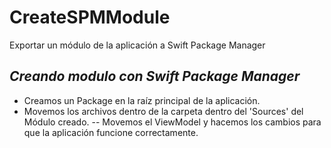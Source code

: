 # CreateSPMModule
Exportar un módulo de la aplicación a Swift Package Manager  

## _Creando modulo con Swift Package Manager_

- Creamos un Package en la raíz principal de la aplicación.
- Movemos los archivos dentro de la carpeta dentro del 'Sources' del Módulo creado.
-- Movemos el ViewModel y hacemos los cambios para que la aplicación funcione correctamente.